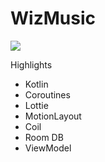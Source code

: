 # WizMusic

![](https://media.giphy.com/media/cPTCzyT9rz391vBBxm/giphy.gif)

Highlights
- Kotlin
- Coroutines
- Lottie
- MotionLayout
- Coil
- Room DB
- ViewModel
